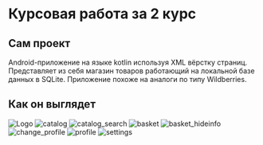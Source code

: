 # Курсовая работа за 2 курс
## Сам проект 
Android-приложение на языке kotlin используя XML вёрстку страниц.
Представляет из себя магазин товаров работающий на локальной базе данных в SQLite.
Приложение похоже на аналоги по типу Wildberries.
## Как он выглядет
![Logo](https://github.com/alkmanistik/coursework-2/raw/master/photo/Yard_Logo.png)
![catalog](https://github.com/alkmanistik/coursework-2/raw/master/photo/catalog.jpg)
![catalog_search](https://github.com/alkmanistik/coursework-2/raw/master/photo/catalog_search.jpg)
![basket](https://github.com/alkmanistik/coursework-2/raw/master/photo/basket.jpg)
![basket_hideinfo](https://github.com/alkmanistik/coursework-2/raw/master/photo/basket_hideinfo.jpg)
![change_profile](https://github.com/alkmanistik/coursework-2/raw/master/photo/change_profile.jpg)
![profile](https://github.com/alkmanistik/coursework-2/raw/master/photo/profile.jpg)
![settings](https://github.com/alkmanistik/coursework-2/raw/master/photo/settings.jpg)

